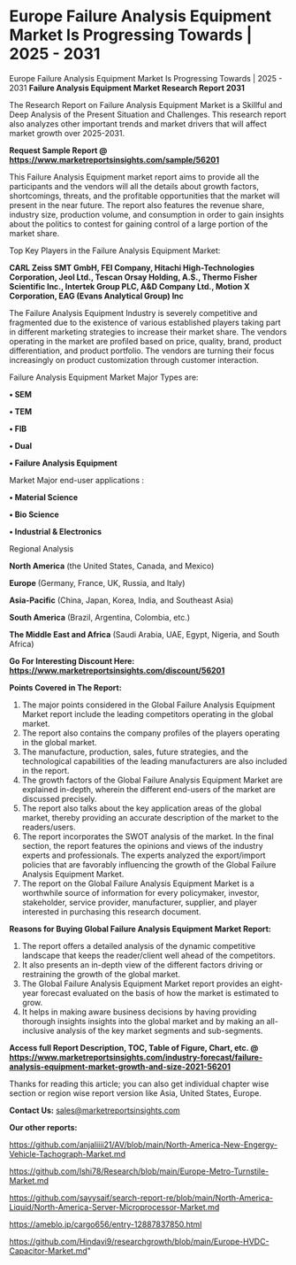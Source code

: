 # Europe Failure Analysis Equipment Market Is Progressing Towards | 2025 - 2031
 Europe Failure Analysis Equipment Market Is Progressing Towards | 2025 - 2031
<strong>Failure Analysis Equipment Market Research Report 2031</strong>

The Research Report on Failure Analysis Equipment Market is a Skillful and Deep Analysis of the Present Situation and Challenges. This research report also analyzes other important trends and market drivers that will affect market growth over 2025-2031.

<strong>Request Sample Report @ <a href=https://www.marketreportsinsights.com/sample/56201>https://www.marketreportsinsights.com/sample/56201</a></strong>

This Failure Analysis Equipment market report aims to provide all the participants and the vendors will all the details about growth factors, shortcomings, threats, and the profitable opportunities that the market will present in the near future. The report also features the revenue share, industry size, production volume, and consumption in order to gain insights about the politics to contest for gaining control of a large portion of the market share.

Top Key Players in the Failure Analysis Equipment Market:

<strong>CARL Zeiss SMT GmbH, FEI Company, Hitachi High-Technologies Corporation, Jeol Ltd., Tescan Orsay Holding, A.S., Thermo Fisher Scientific Inc., Intertek Group PLC, A&D Company Ltd., Motion X Corporation, EAG (Evans Analytical Group) Inc</strong>

The Failure Analysis Equipment Industry is severely competitive and fragmented due to the existence of various established players taking part in different marketing strategies to increase their market share. The vendors operating in the market are profiled based on price, quality, brand, product differentiation, and product portfolio. The vendors are turning their focus increasingly on product customization through customer interaction.

Failure Analysis Equipment Market Major Types are:

<strong>• SEM

• TEM

• FIB

• Dual

• Failure Analysis Equipment</strong>

Market Major end-user applications :

<strong>• Material Science

• Bio Science

• Industrial & Electronics</strong>

Regional Analysis

</u><strong><b>North America</b></strong> (the United States, Canada, and Mexico)

<strong><b>Europe </b></strong>(Germany, France, UK, Russia, and Italy)

<strong><b>Asia-Pacific</b></strong> (China, Japan, Korea, India, and Southeast Asia)

<strong><b>South America</b></strong> (Brazil, Argentina, Colombia, etc.)

<strong><b>The Middle East and Africa</b></strong> (Saudi Arabia, UAE, Egypt, Nigeria, and South Africa)

<strong>Go For Interesting Discount Here: <a href=https://www.marketreportsinsights.com/discount/56201>https://www.marketreportsinsights.com/discount/56201</a></strong>

<strong>Points Covered in The Report:</strong>
<ol>
  <li>The major points considered in the Global Failure Analysis Equipment Market report include the leading competitors operating in the global market.</li>
  <li>The report also contains the company profiles of the players operating in the global market.</li>
  <li>The manufacture, production, sales, future strategies, and the technological capabilities of the leading manufacturers are also included in the report.</li>
  <li>The growth factors of the Global Failure Analysis Equipment Market are explained in-depth, wherein the different end-users of the market are discussed precisely.</li>
  <li>The report also talks about the key application areas of the global market, thereby providing an accurate description of the market to the readers/users.</li>
  <li>The report incorporates the SWOT analysis of the market. In the final section, the report features the opinions and views of the industry experts and professionals. The experts analyzed the export/import policies that are favorably influencing the growth of the Global Failure Analysis Equipment Market.</li>
  <li>The report on the Global Failure Analysis Equipment Market is a worthwhile source of information for every policymaker, investor, stakeholder, service provider, manufacturer, supplier, and player interested in purchasing this research document.</li>
</ol>
<strong>Reasons for Buying Global Failure Analysis Equipment Market Report:</strong>

<ol>
  <li>The report offers a detailed analysis of the dynamic competitive landscape that keeps the reader/client well ahead of the competitors.</li>
  <li>It also presents an in-depth view of the different factors driving or restraining the growth of the global market.</li>
  <li>The Global Failure Analysis Equipment Market report provides an eight-year forecast evaluated on the basis of how the market is estimated to grow.</li>
  <li>It helps in making aware business decisions by having providing thorough insights insights into the global market and by making an all-inclusive analysis of the key market segments and sub-segments.</li>
</ol>
<strong>Access full Report Description, TOC, Table of Figure, Chart, etc. @ <a href=https://www.marketreportsinsights.com/industry-forecast/failure-analysis-equipment-market-growth-and-size-2021-56201>https://www.marketreportsinsights.com/industry-forecast/failure-analysis-equipment-market-growth-and-size-2021-56201</a></strong>


Thanks for reading this article; you can also get individual chapter wise section or region wise report version like Asia, United States, Europe.

<strong>Contact Us:</strong>
sales@marketreportsinsights.com

<strong>Our other reports:</strong>

<a href=https://github.com/anjaliiii21/AV/blob/main/North-America-New-Engergy-Vehicle-Tachograph-Market.md>https://github.com/anjaliiii21/AV/blob/main/North-America-New-Engergy-Vehicle-Tachograph-Market.md</a>

<a href=https://github.com/Ishi78/Research/blob/main/Europe-Metro-Turnstile-Market.md>https://github.com/Ishi78/Research/blob/main/Europe-Metro-Turnstile-Market.md</a>

<a href=https://github.com/sayysaif/search-report-re/blob/main/North-America-Liquid/North-America-Server-Microprocessor-Market.md>https://github.com/sayysaif/search-report-re/blob/main/North-America-Liquid/North-America-Server-Microprocessor-Market.md</a>

<a href=https://ameblo.jp/cargo656/entry-12887837850.html>https://ameblo.jp/cargo656/entry-12887837850.html</a>

<a href=https://github.com/Hindavi9/researchgrowth/blob/main/Europe-HVDC-Capacitor-Market.md>https://github.com/Hindavi9/researchgrowth/blob/main/Europe-HVDC-Capacitor-Market.md</a>"

